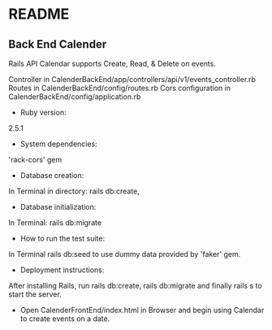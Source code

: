 # README

## Back End Calender

Rails API Calendar supports Create, Read, & Delete on events.

Controller in CalenderBackEnd/app/controllers/api/v1/events_controller.rb
Routes in CalenderBackEnd/config/routes.rb
Cors configuration in CalenderBackEnd/config/application.rb

* Ruby version:

2.5.1

* System dependencies:

'rack-cors' gem

* Database creation:

In Terminal in directory: rails db:create,

* Database initialization:

In Terminal: rails db:migrate

* How to run the test suite:

In Terminal rails db:seed to use dummy data provided by 'faker' gem.

* Deployment instructions:

After installing Rails, run rails db:create, rails db:migrate and finally rails s to start the server.


* Open CalenderFrontEnd/index.html in Browser and begin using Calendar to create events on a date.
